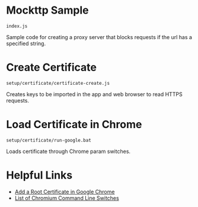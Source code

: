 # Mockttp Sample
```
index.js
```
Sample code for creating a proxy server that blocks requests if the url has a specified string. 


# Create Certificate

```
setup/certificate/certificate-create.js
```
Creates keys to be imported in the app and web browser to read HTTPS requests.

# Load Certificate in Chrome

```
setup/certificate/run-google.bat
```
Loads certificate through Chrome param switches.



# Helpful Links

- [Add a Root Certificate in Google Chrome](https://docs.vmware.com/en/VMware-Adapter-for-SAP-Landscape-Management/2.1.0/Installation-and-Administration-Guide-for-VLA-Administrators/GUID-D60F08AD-6E54-4959-A272-458D08B8B038.html)
- [List of Chromium Command Line Switches](https://peter.sh/experiments/chromium-command-line-switches/#ignore-certificate-errors-spki-list)

